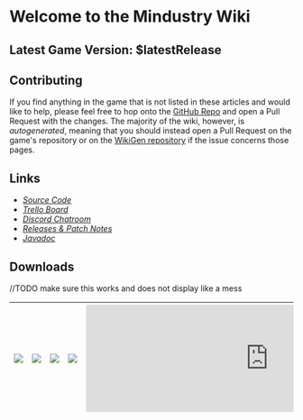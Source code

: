 # Welcome to the Mindustry Wiki

## Latest Game Version: $latestRelease

## Contributing

If you find anything in the game that is not listed in these articles and would like to help, please feel free to hop onto the [GitHub Repo](https://github.com/MindustryGame/wiki) and open a Pull Request with the changes. The majority of the wiki, however, is *autogenerated*, meaning that you should instead open a Pull Request on the game's repository or on the [WikiGen repository](https://github.com/Anuken/Mindustry-Wiki-Generator) if the issue concerns those pages.

## Links

- _[Source Code](https://github.com/Anuken/Mindustry)_  
- _[Trello Board](https://trello.com/b/aE2tcUwF/mindustry-trello)_  
- _[Discord Chatroom](https://discord.com/mindustry)_ 
- _[Releases & Patch Notes](https://github.com/Anuken/Mindustry/releases)_  
- _[Javadoc](https://mindustrygame.github.io/docs/)_ 

## Downloads

<style>

td {
	height: 50px !important;
	width: 100px !important;
}

</style>

//TODO make sure this works and does not display like a mess

| [![](https://static.itch.io/images/badge.svg)](https://anuke.itch.io/mindustry)    |    [![](https://play.google.com/intl/en_us/badges/images/generic/en-play-badge.png)](https://play.google.com/store/apps/details?id=io.anuke.mindustry)   |    [![](https://fdroid.gitlab.io/artwork/badge/get-it-on.png)](https://f-droid.org/packages/io.anuke.mindustry)	| [![](https://flathub.org/assets/badges/flathub-badge-en.svg)](https://flathub.org/apps/details/com.github.Anuken.Mindustry)  | <iframe src="https://store.steampowered.com/widget/1127400/" frameborder="0" width="646" height="190"></iframe> | <a href="https://apps.apple.com/us/app/mindustry/id1385258906?itsct=apps_box&amp;itscg=30200" style="display: inline-block; overflow: hidden; border-radius: 13px; width: 500px; height: 166px;"><img src="https://tools.applemediaservices.com/api/badges/download-on-the-app-store/black/en-US?size=250x83&amp;releaseDate=1528416000&h=43142217e0fc99956f864865b9d8bc56" alt="Download on the App Store" style="border-radius: 13px; width: 500px; height: 166px;"></a>
|---	|---	|---	|---	|---	|---	|

